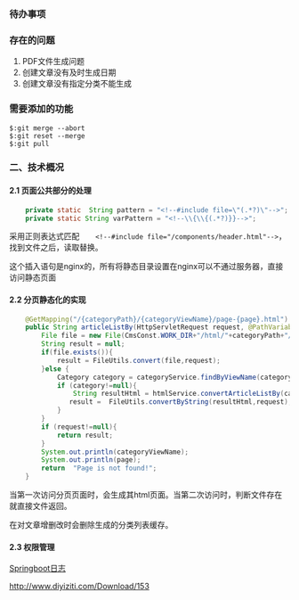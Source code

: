 ### 待办事项
### 存在的问题
1. PDF文件生成问题
2. 创建文章没有及时生成日期
3. 创建文章没有指定分类不能生成
### 需要添加的功能

```
$:git merge --abort
$:git reset --merge
$:git pull
```
### 二、技术概况
#### 2.1 页面公共部分的处理
```java
    private static  String pattern = "<!--#include file=\"(.*?)\"-->";
    private static String varPattern = "<!--\\{\\{(.*?)}}-->";
```
采用正则表达式匹配`    <!--#include file="/components/header.html"-->`，找到文件之后，读取替换。

这个插入语句是nginx的，所有将静态目录设置在nginx可以不通过服务器，直接访问静态页面

#### 2.2 分页静态化的实现
```java
    @GetMapping("/{categoryPath}/{categoryViewName}/page-{page}.html")
    public String articleListBy(HttpServletRequest request, @PathVariable("categoryPath") String categoryPath, @PathVariable("categoryViewName") String categoryViewName, @PathVariable("page") Integer page){
        File file = new File(CmsConst.WORK_DIR+"/html/"+categoryPath+"/"+categoryViewName+"/"+page+".html");
        String result = null;
        if(file.exists()){
            result = FileUtils.convert(file,request);
        }else {
            Category category = categoryService.findByViewName(categoryViewName);
            if (category!=null){
                String resultHtml = htmlService.convertArticleListBy(category,page);
               result =  FileUtils.convertByString(resultHtml,request);
            }
        }
        if (request!=null){
            return result;
        }
        System.out.println(categoryViewName);
        System.out.println(page);
        return  "Page is not found!";
    }
```
当第一次访问分页页面时，会生成其html页面。当第二次访问时，判断文件存在就直接文件返回。

在对文章增删改时会删除生成的分类列表缓存。

#### 2.3 权限管理


[Springboot日志](https://blog.csdn.net/aa390481978/article/details/108096503)

http://www.diyiziti.com/Download/153
